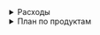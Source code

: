 <details>
  <summary>Расходы</summary>
•	Доход: 120 000 рублей<br>
•	Кредиты: 37 112 рублей<br>
•	ЖКХ: 7 500 рублей<br>
•	Жена (маникюр и прочее): 8 000 рублей<br>
•	Кошки: 4 000 рублей<br>
•	Телефон и интернет: 2 000 рублей<br>
  
Остаток после обязательных расходов:<br>
120 000 — (37 112 + 7 500 + 8 000 + 4 000 + 2 000) = 62 388 рублей<br>

Дополнительные расходы:<br>
1.	Питание: 20 000 рублей<br>
2.	Накопления и инвестиции: 10 000 рублей<br>
3.	Развлечения, досуг и хобби: 6 000 рублей<br>
4.	Одежда и обувь: 5 000 рублей<br>
5.	Транспорт и передвижение: 7 500 рублей<br>
6.	Непредвиденные расходы: 5 000 рублей<br>

Общая сумма дополнительных расходов:<br>
20 000 + 10 000 + 6 000 + 5 000 + 7 500 + 5 000 = 53 500 рублей<br>
  	
Остаток после всех расходов:<br>
62 388 — 53 500 = 8 888 рублей<br>
</details>
<details>
  <summary>План по продуктам</summary>
  1. Овощи и фрукты — ~3500 рублей<br>
•	Картофель (5 кг) — 360 руб.<br>
•	Лук репчатый (2 кг) — 200 руб.<br>
•	Морковь (2 кг) — 240 руб.<br>
•	Свекла (1 кг) — 100 руб.<br>
•	Капуста белокочанная (1 шт) — 100 руб.<br>
•	Помидоры (1 кг) — 500 руб.<br>
•	Огурцы (1 кг) — 360 руб.<br>
•	Перец болгарский (1 кг) — 400 руб.<br>
•	Яблоки (1 кг) — 300 руб.<br>
•	Бананы (1 кг) — 240 руб.<br>
•	Цитрусовые (лимоны, апельсины, 1 кг) — 400 руб.<br>
•	Брокколи (500 г) — 300 руб.<br>
•	Петрушка, укроп, зеленый лук — 200 руб.<br>
Итого: ~3500 руб.<br>
________________________________________
2. Мясо и рыба — ~4000 рублей<br>
•	Куриные грудки (2 кг) — 800 руб.<br>
•	Говядина (1 кг) — 1200 руб.<br>
•	Свинина (1 кг) — 1000 руб.<br>
•	Филе рыбы (например, треска или хек, 1 кг) — 800 руб.<br>
•	Сельдь или другая недорогая рыба (500 г) — 400 руб.<br>
•	Сосиски или колбаса вареная (500 г) — 500 руб.<br>
Итого: ~4700 руб.<br>
________________________________________
3. Молочные продукты — ~3000 рублей<br>
•	Молоко (5 литров) — 500 руб.<br>
•	Творог (1 кг) — 500 руб.<br>
•	Сметана (500 г) — 200 руб.<br>
•	Йогурты (6 шт) — 360 руб.<br>
•	Сыр твердый (500 г) — 800 руб.<br>
•	Масло сливочное (200 г) — 360 руб.<br>
•	Кефир (1 литр) — 140 руб.<br>
Итого: ~2860 руб.<br>
________________________________________
4. Хлеб и выпечка — ~1000 рублей<br>
•	Хлеб (4 буханки) — 480 руб.<br>
•	Лаваш (500 г) — 100 руб.<br>
•	Булочки или багеты (для перекусов) — 300 руб.<br>
•	Печенье/крекеры (500 г) — 400 руб.<br>
•	Мука (1 кг) — 100 руб.<br>
Итого: ~1380 руб.<br>
________________________________________
5. Бакалея и консервация — ~2500 рублей<br>
•	Рис (1 кг) — 180 руб.<br>
•	Гречка (1 кг) — 160 руб.<br>
•	Макароны (1 кг) — 200 руб.<br>
•	Каша овсяная (1 кг) — 120 руб.<br>
•	Консервы (тунец, горошек, кукуруза, 3 банки) — 400 руб.<br>
•	Фасоль (консервированная, 2 банки) — 300 руб.<br>
•	Соевый соус (250 мл) — 200 руб.<br>
•	Томатная паста (200 г) — 100 руб.<br>
•	Майонез (500 г) — 200 руб.<br>
•	Сахар (1 кг) — 160 руб.<br>
•	Соль (1 кг) — 60 руб.<br>
•	Кофе или чай (пакет) — 300 руб.<br>
Итого: ~2520 руб.<br>
________________________________________
6. Яйца и мясные продукты для закусок — ~1000 рублей<br>
•	Яйца (30 шт) — 400 руб.<br>
•	Сосиски (1 упаковка) — 500 руб.<br>
•	Колбаса вареная (1 кг) — 600 руб.<br>
•	Куриные бедра или крылья (1 кг) — 500 руб.<br>
Итого: ~2000 руб.<br>
________________________________________
7. Замороженные продукты — ~1000 рублей<br>
•	Замороженные овощи (500 г) — 300 руб.<br>
•	Замороженные ягоды (малина, клубника, 500 г) — 400 руб.<br>
•	Замороженная рыба (1 кг) — 800 руб.<br>
•	Замороженные пельмени (1 кг) — 500 руб.<br>
Итого: ~2000 руб.<br>
________________________________________
8. Напитки — ~500 рублей<br>
•	Соки (1 л x 2 шт) — 300 руб.<br>
•	Минеральная вода (6 л) — 200 руб.<br>
•	Компоты/чая (по желанию) — 100 руб.<br>
Итого: ~500 руб.<br>
<summary>Меню</summary>
  <summary>Неделя 1</summary>
Понедельник<br>
•	Завтрак: Овсянка с фруктами (яблоки, бананы)<br>
•	Ужин: Куриные грудки с картофельным пюре и тушеной капустой<br>
•	Ужин: Салат из свежих огурцов, помидоров, лука, зелени с оливковым маслом<br>
Вторник<br>
•	Завтрак: Яичница с помидорами и зеленью, тосты<br>
•	Ужин: Гречка с тушеной свининой и морковью<br>
•	Ужин: Творог со сметаной и медом<br>
Среда<br>
•	Завтрак: Смузи с бананом, яблоком и йогуртом<br>
•	Ужин: Запеченная рыба с картофелем и брокколи<br>
•	Ужин: Салат из консервированного горошка и кукурузы с майонезом<br>
Четверг<br>
•	Завтрак: Овсянка с бананами и медом<br>
•	Ужин: Куриные бедра в духовке с картошкой<br>
•	Ужин: Печеные яблоки с корицей и медом<br>
Пятница<br>
•	Завтрак: Яичница с сосисками и лавашом<br>
•	Ужин: Макароны с мясным соусом (тушеная говядина с томатной пастой)<br>
•	Ужин: Салат с капустой, морковью, яблоками и оливковым маслом<br>
Суббота<br>
•	Завтрак: Творог с медом и орехами (если есть в запасах)<br>
•	Ужин: Пельмени с овощами (замороженные пельмени и замороженные овощи)<br>
•	Ужин: Яйца с фасолью и помидорами (омлет с добавлением фасоли)<br>
Воскресенье<br>
•	Завтрак: Блинчики (используем муку, яйца, молоко)<br>
•	Ужин: Стейк из свинины с картофельным пюре и салатом<br>
•	Ужин: Кефир или йогурт с печеньем<br>
________________________________________

</details>

